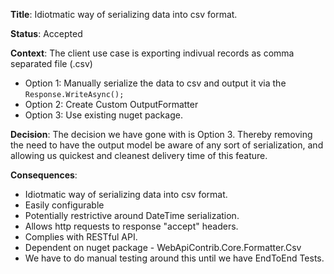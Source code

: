 **Title**: Idiotmatic way of serializing data into csv format.

**Status**: Accepted

**Context**: The client use case is exporting indivual records as comma separated file (.csv)
- Option 1: Manually serialize the data to csv and output it via the ```Response.WriteAsync();```
- Option 2: Create Custom OutputFormatter 
- Option 3: Use existing nuget package.

**Decision**: The decision we have gone with is Option 3. Thereby removing the need to have the output model be aware of any sort of serialization, and allowing us quickest and cleanest delivery time of this feature.

**Consequences**: 
- Idiotmatic way of serializing data into csv format.
- Easily configurable
- Potentially restrictive around DateTime serialization.
- Allows http requests to response "accept" headers.
- Complies with RESTful API.
- Dependent on nuget package - WebApiContrib.Core.Formatter.Csv
- We have to do manual testing around this until we have EndToEnd Tests.